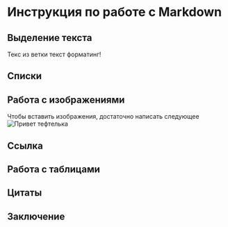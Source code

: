# Инструкция по работе с Markdown

## Выделение текста

Текс из ветки текст форматинг!

## Списки

## Работа с изображениями

Чтобы вставить изображения, достаточно написать следующее 
![Привет тефтелька](teftelka.jpg)
## Ссылка

## Работа с таблицами

## Цитаты

## Заключение



 